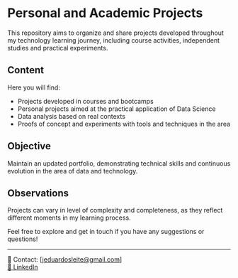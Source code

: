 # Personal and Academic Projects

This repository aims to organize and share projects developed throughout my technology learning journey, including course activities, independent studies and practical experiments.

## Content

Here you will find:

- Projects developed in courses and bootcamps
- Personal projects aimed at the practical application of Data Science
- Data analysis based on real contexts
- Proofs of concept and experiments with tools and techniques in the area

## Objective

Maintain an updated portfolio, demonstrating technical skills and continuous evolution in the area of data and technology.

## Observations

Projects can vary in level of complexity and completeness, as they reflect different moments in my learning process.

Feel free to explore and get in touch if you have any suggestions or questions!

---

📧 Contact: [jeduardosleite@gmail.com]  
[🔗 LinkedIn](https://www.linkedin.com/in/jos%C3%A9-eduardo-souza-leite/)  
